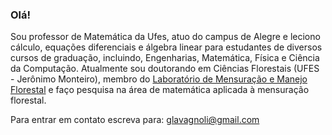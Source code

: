 ### Olá! 

Sou professor de Matemática da Ufes, atuo do campus de Alegre e leciono cálculo, equações diferenciais e álgebra linear para estudantes de diversos cursos de graduação, incluindo, Engenharias, Matemática, Física e Ciência da Computação. Atualmente sou doutorando em Ciências Florestais (UFES - Jerônimo Monteiro), membro do [Laboratório de Mensuração e Manejo Florestal](https://www.lamflor.ufes.br/) e faço pesquisa na área de matemática aplicada à mensuração florestal.

Para entrar em contato escreva para: glavagnoli@gmail.com

